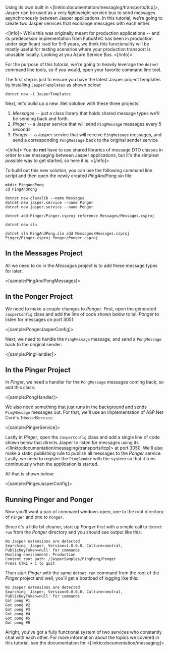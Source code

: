<!--title:Using Jasper as a Lightweight Service Bus-->

Using its own built in <[linkto:documentation/messaging/transports/tcp]>, Jasper can be used as a very lightweight service bus to send messages asynchronously between Jasper applications. In this tutorial, we're going to create two Jasper services that exchange messages with each either.


<[info]>
While this was originally meant for production applications -- and its predecessor implementation from FubuMVC has been in production under significant load for 5-6 years, we think this functionality will be mostly useful for testing scenarios where your production transport is unusable locally. Looking at you Azure Service Bus.
<[/info]>

For the purpose of this tutorial, we're going to heavily leverage the `dotnet` command line tools, so if you would, open your favorite command line tool. 

The first step is just to ensure you have the latest Jasper project templates by installing `JasperTemplates` as shown below:

```
dotnet new -i JasperTemplates
```

Next, let's build up a new .Net solution with these three projects:

1. *Messages* -- just a class library that holds shared message types we'll be sending back and forth. 
1. *Pinger* -- a Jasper service that will send `PingMessage` messages every 5 seconds
1. *Ponger* -- a Jasper service that will receive `PingMessage` messages, and send a corresponding `PongMessage`
   back to the original sender service

<[info]>
You do **not** have to use shared libraries of message DTO classes in order to use messaging between Jasper applications,
but it's the simplest possible way to get started, so here it is.
<[/info]>

To build out this new solution, you can use the following command line script and then open the newly created *PingAndPong.sln* file:

```
mkdir PingAndPong
cd PingAndPong

dotnet new classlib --name Messages
dotnet new jasper.service --name Pinger
dotnet new jasper.service --name Ponger

dotnet add Pinger/Pinger.csproj reference Messages/Messages.csproj

dotnet new sln

dotnet sln PingAndPong.sln add Messages/Messages.csproj Pinger/Pinger.csproj Ponger/Ponger.csproj
```

## In the Messages Project

All we need to do in the *Messages* project is to add these message types for later:

<[sample:PingAndPongMessages]>

## In the Ponger Project

We need to make a couple changes to *Ponger*. First, open the generated `JasperConfig` class
and add the line of code shown below to tell *Ponger* to listen for messages on port 3051:

<[sample:PongerJasperConfig]>

Next, we need to handle the `PingMessage` message, and send a `PongMessage` back to the original sender:

<[sample:PingHandler]>


## In the Pinger Project

In *Pinger*, we need a handler for the `PongMessage` messages coming back, so add this class:


<[sample:PongHandler]>

We also need something that just runs in the background and sends `PingMessage` messages out. For that, we'll use
an implementation of ASP.Net Core's `IHostedService`:

<[sample:PingerService]>

Lastly in *Pinger*, open the `JasperConfig` class and add a single line of code shown below that directs Jasper to 
listen for messages using its <[linkto:documentation/messaging/transports/tcp]> at port 3050. We'll also make
a static publishing rule to publish all messages to the *Ponger* service. Lastly, we need to register the `PingSender`
with the system so that it runs continuously when the application is started.

All that is shown below:

<[sample:PingerJasperConfig]>



## Running Pinger and Ponger

Now you'll want a pair of command windows open, one to the root directory of `Pinger` and one to `Ponger`.

Since it's a little bit cleaner, start up *Ponger* first with a simple call to `dotnet run` from the *Ponger* directory and you should see output like this:

```
No Jasper extensions are detected
Searching 'Jasper, Version=1.0.0.0, Culture=neutral, PublicKeyToken=null' for commands
Hosting environment: Production
Content root path: /JasperSamples/PingPong/Ponger
Press CTRL + C to quit
```

Then start *Pinger* with the same `dotnet run` command from the root of the *Pinger* project and well, you'll get a boatload of logging like this:

```
No Jasper extensions are detected
Searching 'Jasper, Version=0.0.0.0, Culture=neutral, PublicKeyToken=null' for commands
Got pong #1
Got pong #2
Got pong #3
Got pong #4
Got pong #5
Got pong #6

```

Alright, you've got a fully functional system of two services who constantly chat with each other. For more information about the topics we covered in this tutorial, see the documentation for <[linkto:documentation/messaging]>